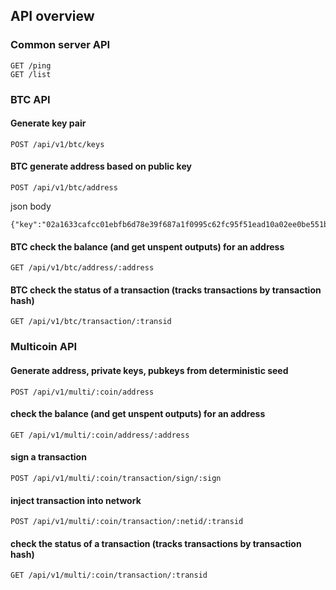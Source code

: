 
## API overview

### Common server API
```
GET /ping
GET /list
```

### BTC API
#### Generate key pair
```
POST /api/v1/btc/keys
```

#### BTC generate address based on public key
```
POST /api/v1/btc/address
```

json body

```
{"key":"02a1633cafcc01ebfb6d78e39f687a1f0995c62fc95f51ead10a02ee0be551b5dc"}
```

#### BTC check the balance (and get unspent outputs) for an address
```
GET /api/v1/btc/address/:address
```

#### BTC check the status of a transaction (tracks transactions by transaction hash)
```
GET /api/v1/btc/transaction/:transid
```

### Multicoin API
#### Generate address, private keys, pubkeys from deterministic seed
```
POST /api/v1/multi/:coin/address
```

#### check the balance (and get unspent outputs) for an address
```
GET /api/v1/multi/:coin/address/:address
```

#### sign a transaction
```
POST /api/v1/multi/:coin/transaction/sign/:sign
```

#### inject transaction into network
```
POST /api/v1/multi/:coin/transaction/:netid/:transid
```

#### check the status of a transaction (tracks transactions by transaction hash)
```
GET /api/v1/multi/:coin/transaction/:transid
```
